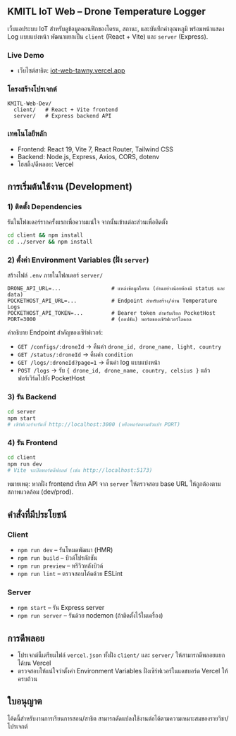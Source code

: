 ## KMITL IoT Web – Drone Temperature Logger

เว็บแอประบบ IoT สำหรับดูข้อมูลคอนฟิกของโดรน, สถานะ, และบันทึกค่าอุณหภูมิ พร้อมหน้าแสดง Log แบบแบ่งหน้า พัฒนาแยกเป็น `client` (React + Vite) และ `server` (Express).

### Live Demo
- เว็บไซต์สาธิต: [iot-web-tawny.vercel.app](https://iot-web-tawny.vercel.app/)

### โครงสร้างโปรเจกต์
```
KMITL-Web-Dev/
  client/   # React + Vite frontend
  server/   # Express backend API
```

### เทคโนโลยีหลัก
- Frontend: React 19, Vite 7, React Router, Tailwind CSS
- Backend: Node.js, Express, Axios, CORS, dotenv
- โฮสติ้ง/ดีพลอย: Vercel

## การเริ่มต้นใช้งาน (Development)

### 1) ติดตั้ง Dependencies
รันในโฟลเดอร์รากครั้งแรกเพื่อความแน่ใจ จากนั้นเข้าแต่ละส่วนเพื่อติดตั้ง
```bash
cd client && npm install
cd ../server && npm install
```

### 2) ตั้งค่า Environment Variables (ฝั่ง `server`)
สร้างไฟล์ `.env` ภายในโฟลเดอร์ `server/`
```
DRONE_API_URL=...                # แหล่งข้อมูลโดรน (อ่านอย่างน้อยต้องมี status และ data)
POCKETHOST_API_URL=...           # Endpoint สำหรับสร้าง/อ่าน Temperature Logs
POCKETHOST_API_TOKEN=...         # Bearer token สำหรับเรียก PocketHost
PORT=3000                        # (ออปชัน) พอร์ตของเซิร์ฟเวอร์โลคอล
```

คำอธิบาย Endpoint สำคัญของเซิร์ฟเวอร์:
- `GET /configs/:droneId` → คืนค่า `drone_id, drone_name, light, country`
- `GET /status/:droneId` → คืนค่า `condition`
- `GET /logs/:droneId?page=1` → คืนค่า log แบบแบ่งหน้า
- `POST /logs` → รับ `{ drone_id, drone_name, country, celsius }` แล้วฟอร์เวิร์ดไปยัง PocketHost

### 3) รัน Backend
```bash
cd server
npm start
# เซิร์ฟเวอร์จะรันที่ http://localhost:3000 (หรือพอร์ตตามตัวแปร PORT)
```

### 4) รัน Frontend
```bash
cd client
npm run dev
# Vite จะเปิดพอร์ตดีฟอลต์ (เช่น http://localhost:5173)
```

หมายเหตุ: หากฝั่ง frontend เรียก API จาก `server` ให้ตรวจสอบ base URL ให้ถูกต้องตามสภาพแวดล้อม (dev/prod).

## คำสั่งที่มีประโยชน์
### Client
- `npm run dev` – รันโหมดพัฒนา (HMR)
- `npm run build` – บิวด์โปรดักชัน
- `npm run preview` – พรีวิวหลังบิวด์
- `npm run lint` – ตรวจสอบโค้ดด้วย ESLint

### Server
- `npm start` – รัน Express server
- `npm run server` – รันด้วย nodemon (ถ้าติดตั้งไว้ในเครื่อง)

## การดีพลอย
- โปรเจกต์นี้เตรียมไฟล์ `vercel.json` ทั้งฝั่ง `client/` และ `server/` ให้สามารถดีพลอยแยกได้บน Vercel
- ตรวจสอบให้แน่ใจว่าตั้งค่า Environment Variables ฝั่งเซิร์ฟเวอร์ในแดชบอร์ด Vercel ให้ครบถ้วน

## ใบอนุญาต
โค้ดนี้สำหรับงานการเรียนการสอน/สาธิต สามารถดัดแปลงใช้งานต่อได้ตามความเหมาะสมของรายวิชา/โปรเจกต์


